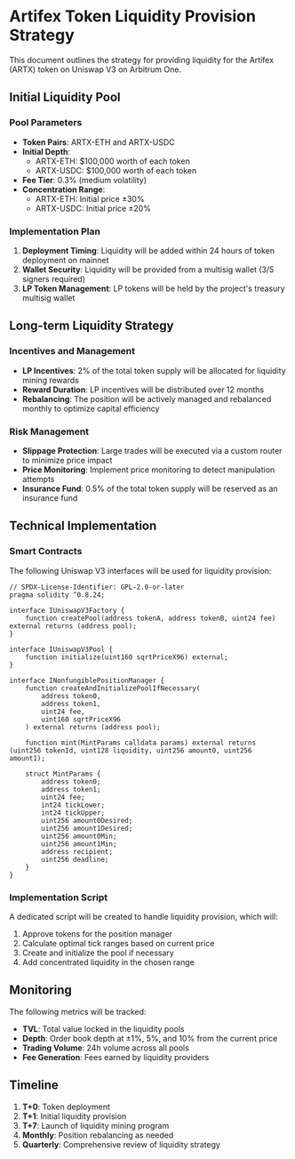 # Artifex Token Liquidity Provision Strategy

This document outlines the strategy for providing liquidity for the Artifex (ARTX) token on Uniswap V3 on Arbitrum One.

## Initial Liquidity Pool

### Pool Parameters

- **Token Pairs**: ARTX-ETH and ARTX-USDC
- **Initial Depth**:
  - ARTX-ETH: $100,000 worth of each token
  - ARTX-USDC: $100,000 worth of each token
- **Fee Tier**: 0.3% (medium volatility)
- **Concentration Range**: 
  - ARTX-ETH: Initial price ±30%
  - ARTX-USDC: Initial price ±20%

### Implementation Plan

1. **Deployment Timing**: Liquidity will be added within 24 hours of token deployment on mainnet
2. **Wallet Security**: Liquidity will be provided from a multisig wallet (3/5 signers required)
3. **LP Token Management**: LP tokens will be held by the project's treasury multisig wallet

## Long-term Liquidity Strategy

### Incentives and Management

- **LP Incentives**: 2% of the total token supply will be allocated for liquidity mining rewards
- **Reward Duration**: LP incentives will be distributed over 12 months
- **Rebalancing**: The position will be actively managed and rebalanced monthly to optimize capital efficiency

### Risk Management

- **Slippage Protection**: Large trades will be executed via a custom router to minimize price impact
- **Price Monitoring**: Implement price monitoring to detect manipulation attempts
- **Insurance Fund**: 0.5% of the total token supply will be reserved as an insurance fund

## Technical Implementation

### Smart Contracts

The following Uniswap V3 interfaces will be used for liquidity provision:

```solidity
// SPDX-License-Identifier: GPL-2.0-or-later
pragma solidity ^0.8.24;

interface IUniswapV3Factory {
    function createPool(address tokenA, address tokenB, uint24 fee) external returns (address pool);
}

interface IUniswapV3Pool {
    function initialize(uint160 sqrtPriceX96) external;
}

interface INonfungiblePositionManager {
    function createAndInitializePoolIfNecessary(
        address token0,
        address token1,
        uint24 fee,
        uint160 sqrtPriceX96
    ) external returns (address pool);
    
    function mint(MintParams calldata params) external returns (uint256 tokenId, uint128 liquidity, uint256 amount0, uint256 amount1);
    
    struct MintParams {
        address token0;
        address token1;
        uint24 fee;
        int24 tickLower;
        int24 tickUpper;
        uint256 amount0Desired;
        uint256 amount1Desired;
        uint256 amount0Min;
        uint256 amount1Min;
        address recipient;
        uint256 deadline;
    }
}
```

### Implementation Script

A dedicated script will be created to handle liquidity provision, which will:

1. Approve tokens for the position manager
2. Calculate optimal tick ranges based on current price
3. Create and initialize the pool if necessary
4. Add concentrated liquidity in the chosen range

## Monitoring

The following metrics will be tracked:

- **TVL**: Total value locked in the liquidity pools
- **Depth**: Order book depth at ±1%, 5%, and 10% from the current price
- **Trading Volume**: 24h volume across all pools
- **Fee Generation**: Fees earned by liquidity providers

## Timeline

1. **T+0**: Token deployment
2. **T+1**: Initial liquidity provision
3. **T+7**: Launch of liquidity mining program
4. **Monthly**: Position rebalancing as needed
5. **Quarterly**: Comprehensive review of liquidity strategy 